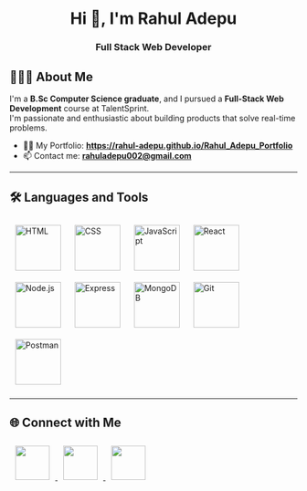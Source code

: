 <div align="center">

# Hi 👋, I'm Rahul Adepu

### Full Stack Web Developer

</div>

## 👨🏻‍🎓 About Me

I'm a **B.Sc Computer Science graduate**, and I pursued a **Full-Stack Web Development** course at TalentSprint.  
I'm passionate and enthusiastic about building products that solve real-time problems.

- 👨‍💻 My Portfolio: **https://rahul-adepu.github.io/Rahul_Adepu_Portfolio**
- 📫 Contact me: **rahuladepu002@gmail.com**

---

## 🛠️ Languages and Tools

<p>
  <img src="https://img.icons8.com/color/60/000000/html-5--v1.png" alt="HTML" width="80" style="margin: 10px;"/>
  <img src="https://img.icons8.com/color/60/000000/css3.png" alt="CSS" width="80" style="margin: 10px;"/>
  <img src="https://img.icons8.com/color/60/000000/javascript--v1.png" alt="JavaScript" width="80" style="margin: 10px;"/>
  <img src="https://img.icons8.com/officel/60/react.png" alt="React" width="80" style="margin: 10px;"/>
  <img src="https://img.icons8.com/color/60/nodejs.png" alt="Node.js" width="80" style="margin: 10px;"/>
  <img src="https://user-images.githubusercontent.com/81949743/169054466-56d74e78-ccc2-4398-80d5-35af9a44dd58.png" alt="Express" width="80" style="margin: 10px;"/>
  <img src="https://img.icons8.com/color/60/mongodb.png" alt="MongoDB" width="80" style="margin: 10px;"/>
  <img src="https://img.icons8.com/color/60/000000/git.png" alt="Git" width="80" style="margin: 10px;"/>
  <img src="https://img.icons8.com/external-tal-revivo-color-tal-revivo/60/external-postman-is-the-only-complete-api-development-environment-logo-color-tal-revivo.png" alt="Postman" width="80" style="margin: 10px;"/>

</p>

</p>

---

## 🌐 Connect with Me

<p>
  <a href="mailto:rahuladepu002@gmail.com" target="_blank">
<img src="https://img.icons8.com/color/40/gmail-new.png" width="60" style="margin: 10px"/>  </a>
  <a href="https://www.linkedin.com/in/rahul-adepu/" target="_blank">
<img src="https://img.icons8.com/color/40/linkedin.png" width="60" style="margin: 10px"/>
  </a>
  <a href="https://twitter.com/RahulAdepu7" target="_blank">
<img src="https://img.icons8.com/color/40/twitter--v1.png" width="60" style="margin: 10px"/>
  </a>
</p>
